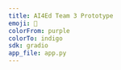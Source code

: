 ```yaml
---
title: AI4Ed Team 3 Prototype
emoji: 🚀
colorFrom: purple
colorTo: indigo
sdk: gradio
app_file: app.py
---
```

